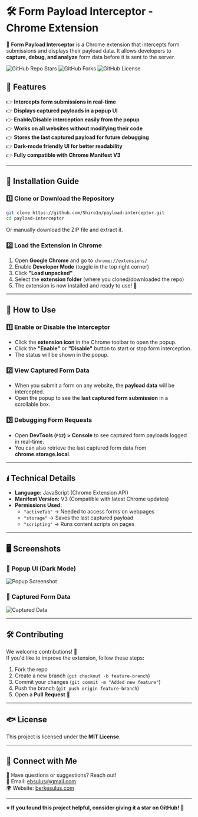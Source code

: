 # 🛠️ Form Payload Interceptor - Chrome Extension

🚀 **Form Payload Interceptor** is a Chrome extension that intercepts form submissions and displays their payload data. It allows developers to **capture, debug, and analyze** form data before it is sent to the server.

![GitHub Repo Stars](https://img.shields.io/github/stars/Shiro1n/payload-interceptor?style=social)
![GitHub Forks](https://img.shields.io/github/forks/Shiro1n/payload-interceptor?style=social)
![GitHub License](https://img.shields.io/github/license/Shiro1n/payload-interceptor)

## 📌 Features
👉 **Intercepts form submissions in real-time**  
👉 **Displays captured payloads in a popup UI**  
👉 **Enable/Disable interception easily from the popup**  
👉 **Works on all websites without modifying their code**  
👉 **Stores the last captured payload for future debugging**  
👉 **Dark-mode friendly UI for better readability**  
👉 **Fully compatible with Chrome Manifest V3**

---

## 🚀 Installation Guide
### **1️⃣ Clone or Download the Repository**
```bash
git clone https://github.com/Shiro1n/payload-interceptor.git
cd payload-interceptor
```
Or manually download the ZIP file and extract it.

### **2️⃣ Load the Extension in Chrome**
1. Open **Google Chrome** and go to `chrome://extensions/`
2. Enable **Developer Mode** (toggle in the top right corner)
3. Click **"Load unpacked"**
4. Select the **extension folder** (where you cloned/downloaded the repo)
5. The extension is now installed and ready to use! 🎉

---

## 📌 How to Use
### **1️⃣ Enable or Disable the Interceptor**
- Click the **extension icon** in the Chrome toolbar to open the popup.
- Click the **"Enable"** or **"Disable"** button to start or stop form interception.
- The status will be shown in the popup.

### **2️⃣ View Captured Form Data**
- When you submit a form on any website, the **payload data** will be intercepted.
- Open the popup to see the **last captured form submission** in a scrollable box.

### **3️⃣ Debugging Form Requests**
- Open **DevTools (`F12`) > Console** to see captured form payloads logged in real-time.
- You can also retrieve the last captured form data from **chrome.storage.local**.

---

## 🖠️ Technical Details
- **Language:** JavaScript (Chrome Extension API)
- **Manifest Version:** V3 (Compatible with latest Chrome updates)
- **Permissions Used:**
    - `"activeTab"` → Needed to access forms on webpages
    - `"storage"` → Saves the last captured payload
    - `"scripting"` → Runs content scripts on pages

---

## 🖥️ Screenshots

### 📌 **Popup UI (Dark Mode)**
![Popup Screenshot](https://via.placeholder.com/320x200?text=Popup+UI)

### 📌 **Captured Form Data**
![Captured Data](https://via.placeholder.com/320x200?text=Captured+Payload)

---

## 🛠️ Contributing
We welcome contributions! 🚀  
If you'd like to improve the extension, follow these steps:
1. Fork the repo
2. Create a new branch (`git checkout -b feature-branch`)
3. Commit your changes (`git commit -m "Added new feature"`)
4. Push the branch (`git push origin feature-branch`)
5. Open a **Pull Request** 🎉

---

## 🐟 License
This project is licensed under the **MIT License**.

---

## 📎 Connect with Me
💬 Have questions or suggestions? Reach out!  
📧 Email: [ebsulus@gmail.com](mailto:ebsulus@gmail.com)  
🌍 Website: [berkesulus.com](https://berkesulus.com)

---

**⭐ If you found this project helpful, consider giving it a star on GitHub!** 🌟

